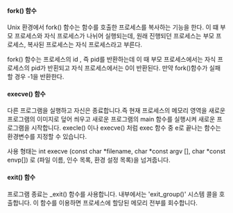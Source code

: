 
#### fork() 함수
Unix 환경에서 fork() 함수는 함수를 호출한 프로세스를 복사하는 기능을 한다. 이 떄 부모 프로세스와 자식 프로세스가 나뉘어 실행되는데, 원래 진행되던 프로세스는 부모 프로세스, 복사된 프로세스는 자식 프로세스라고 부른다.

fork() 함수는 프로세스의 id , 즉 pid를 반환하는데 이 때 부모 프로세스에서는 자식 프로세스의 pid가 반횐되고 자식 프로세스에서는 0이 반환된다. 만약 fork()함수가 실패할 경우 -1을 반환한다.

#### execve() 함수
다른 프로그램을 실행하고 자신은 종료합니다.즉 현재 프로세스의 메모리 영역을 새로운 프로그램의 이미지로 덮어 씌우고 새로운 프로그램의 main 함수를 실행시켜 새로운 프로그램을 시작합니다. execle() 이나 execve() 처럼 exec 함수 중 e로 끝나는 함수는 환경변수를 지정할 수 있습니다.

사용 형태는 int execve (const char *filename, char *const argv [], char *const envp[]) 
로 (파일 이름, 인수 목록, 환경 설정 목록)을 넘겨줍니다.

#### exit() 함수
프로그램 종료는 _exit() 함수를 사용합니다. 내부에서는 'exit_group()' 시스템 콜을 호출합니다. 이 함수를 이용하면 프로세스에 할당된 메모리 전부를 회수합니다.
